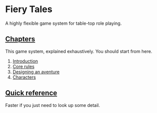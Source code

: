 # Fiery Tales

A highly flexible game system for table-top role playing.

## [Chapters](/chapters/)

This game system, explained exhaustively.
You should start from here.

1. [Introduction](/chapters/01-intro/english.md)
2. [Core rules](/chapters/02-core/english.md)
3. [Designing an aventure](/chapters/03-adventure/english.md)
4. [Characters](/chapters/04-characters/english.md)

## [Quick reference](/reference/english.md)

Faster if you just need to look up some detail.
